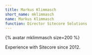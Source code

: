 ```yaml
---
title: Markus Klimmasch
short_name: mklimmasch
name: Markus Klimmasch
function: Director Sitecore Solutions
---
```


{% avatar mklimmasch size=200 %}

Experience with Sitecore since 2012.

